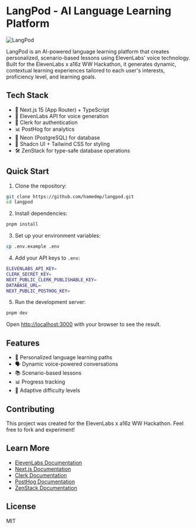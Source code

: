 # LangPod - AI Language Learning Platform

![LangPod](https://github.com/user-attachments/assets/e3b585b4-8cf8-4775-adce-33ef9a55b0ba)

LangPod is an AI-powered language learning platform that creates personalized, scenario-based lessons using ElevenLabs' voice technology. Built for the ElevenLabs x a16z WW Hackathon, it generates dynamic, contextual learning experiences tailored to each user's interests, proficiency level, and learning goals.

## Tech Stack

- 🚀 Next.js 15 (App Router) + TypeScript
- 🎯 ElevenLabs API for voice generation
- 🔐 Clerk for authentication
- 📊 PostHog for analytics
- 💾 Neon (PostgreSQL) for database
- 🎨 Shadcn UI + Tailwind CSS for styling
- 🛠️ ZenStack for type-safe database operations

## Quick Start

1. Clone the repository:

```bash
git clone https://github.com/hamedmp/langpod.git
cd langpod
```

2. Install dependencies:

```bash
pnpm install
```

3. Set up your environment variables:

```bash
cp .env.example .env
```

4. Add your API keys to `.env`:

```bash
ELEVENLABS_API_KEY=
CLERK_SECRET_KEY=
NEXT_PUBLIC_CLERK_PUBLISHABLE_KEY=
DATABASE_URL=
NEXT_PUBLIC_POSTHOG_KEY=
```

5. Run the development server:

```bash
pnpm dev
```

Open [http://localhost:3000](http://localhost:3000) with your browser to see the result.

## Features

- 🎯 Personalized language learning paths
- 🗣️ Dynamic voice-powered conversations
- 📚 Scenario-based lessons
- 📊 Progress tracking
- 🔄 Adaptive difficulty levels

## Contributing

This project was created for the ElevenLabs x a16z WW Hackathon. Feel free to fork and experiment!

## Learn More

- [ElevenLabs Documentation](https://elevenlabs.io/docs)
- [Next.js Documentation](https://nextjs.org/docs)
- [Clerk Documentation](https://clerk.com/docs)
- [PostHog Documentation](https://posthog.com/docs)
- [ZenStack Documentation](https://zenstack.dev/docs)

## License

MIT
